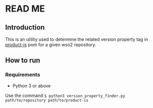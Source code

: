 # READ ME

## Introduction
This is an utility used to determine the related version property tag in [product-is](github.com/wso2/product-is/) pom for a given wso2 repository. 

## How to run

### Requirements
- Python 3 or above


Use the command
`$ python3 version_property_finder.py path/to/repository path/to/product-is`
